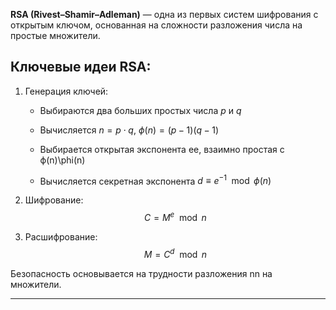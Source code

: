 **RSA (Rivest–Shamir–Adleman)** — одна из первых систем шифрования с открытым ключом, основанная на сложности разложения числа на простые множители.

## Ключевые идеи RSA:

1. Генерация ключей:
    
    - Выбираются два больших простых числа $p$ и $q$
        
    - Вычисляется $n = p \cdot q$, $\phi(n) = (p-1)(q-1)$
        
    - Выбирается открытая экспонента ee, взаимно простая с ϕ(n)\phi(n)
        
    - Вычисляется секретная экспонента $d \equiv e^{-1} \mod \phi(n)$
        
2. Шифрование:
$$
C = M^e \mod n
$$

3. Расшифрование:
$$
M = C^d \mod n
$$

Безопасность основывается на трудности разложения nn на множители.

---
